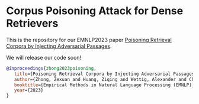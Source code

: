 # Corpus Poisoning Attack for Dense Retrievers

This is the repository for our EMNLP2023 paper [Poisoning Retrieval Corpora by Injecting Adversarial Passages](https://arxiv.org/abs/2310.19156).

We will release our code soon!


```bibtex
@inproceedings{zhong2023poisoning,
   title={Poisoning Retrieval Corpora by Injecting Adversarial Passages},
   author={Zhong, Zexuan and Huang, Ziqing and Wettig, Alexander and Chen, Danqi},
   booktitle={Empirical Methods in Natural Language Processing (EMNLP)},
   year={2023}
}
```
